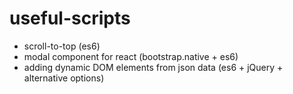 # useful-scripts
* scroll-to-top (es6)
* modal component for react (bootstrap.native + es6)
* adding dynamic DOM elements from json data (es6 + jQuery + alternative options)
